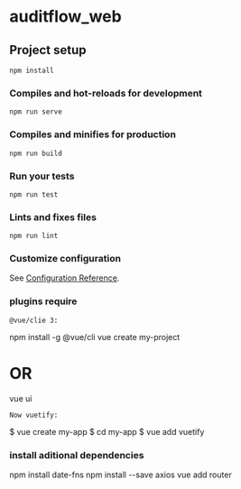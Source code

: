 # auditflow_web

## Project setup
```
npm install
```

### Compiles and hot-reloads for development
```
npm run serve
```

### Compiles and minifies for production
```
npm run build
```

### Run your tests
```
npm run test
```

### Lints and fixes files
```
npm run lint
```

### Customize configuration
See [Configuration Reference](https://cli.vuejs.org/config/).

### plugins require
```
@vue/clie 3:
```
npm install -g @vue/cli
vue create my-project
# OR
vue ui
```
Now vuetify:
```
$ vue create my-app
$ cd my-app
$ vue add vuetify

### install aditional dependencies
npm install date-fns
npm install --save axios
vue add router
